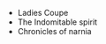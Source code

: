 <ul>
  <li>Ladies Coupe</li>
  <li>The Indomitable spirit</li>
  <li>Chronicles of narnia</li>
</ul>

